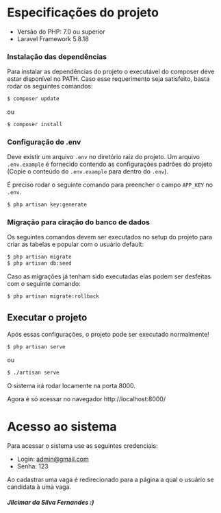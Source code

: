 # Especificações do projeto
- Versão do PHP: 7.0 ou superior
- Laravel Framework 5.8.18

### Instalação das dependências

Para instalar as dependências do projeto o executável do composer deve estar disponível no PATH.
Caso esse requerimento seja satisfeito, basta rodar os seguintes comandos:

```bash
$ composer update
```
ou 

```bash
$ composer install
```

### Configuração do .env

Deve existir um arquivo `.env` no diretório raiz do projeto. Um arquivo `.env.example` é fornecido contendo as configurações
padrões do projeto (Copie o conteúdo do `.env.example` para dentro do `.env`). 

É preciso rodar o seguinte comando para preencher o campo `APP_KEY` no `.env`.

 ```bash 
$ php artisan key:generate
```


### Migração para ciração do banco de dados

Os seguintes comandos devem ser executados no setup do projeto para criar as tabelas e popular com o usuário default:

```bash
$ php artisan migrate
$ php artisan db:seed
```

Caso as migrações já tenham sido executadas elas podem ser desfeitas com o seguinte comando:

```bash
$ php artisan migrate:rollback
```

## Executar o projeto

Após essas configurações, o projeto pode ser executado normalmente! 

```bash
$ php artisan serve
```
ou 

```bash
$ ./artisan serve
```

O sistema irá rodar locamente na porta 8000.

Agora é só acessar no navegador http://localhost:8000/

# Acesso ao sistema

Para acessar o sistema use as seguintes credenciais:

- Login: admin@gmail.com
- Senha: 123

Ao cadastrar uma vaga é redirecionado para a página a qual o usuário se candidata à uma vaga.

##### JIlcimar da Silva Fernandes :)
